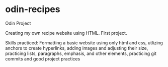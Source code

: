 # odin-recipes
Odin Project

Creating my own recipe website using HTML. First project.

Skills practiced:
Formatting a basic website using only html and css, utlizing anchors to create hyperlinks, adding images and adjusting their size, practicing lists, paragraphs, emphasis, and other elements, practicing git commits and good project practices